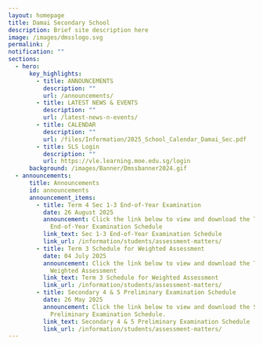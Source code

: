 ```yaml
---
layout: homepage
title: Damai Secondary School
description: Brief site description here
image: /images/dmsslogo.svg
permalink: /
notification: ""
sections:
  - hero:
      key_highlights:
        - title: ANNOUNCEMENTS
          description: ""
          url: /announcements/
        - title: LATEST NEWS & EVENTS
          description: ""
          url: /latest-news-n-events/
        - title: CALENDAR
          description: ""
          url: /files/Information/2025_School_Calendar_Damai_Sec.pdf
        - title: SLS Login
          description: ""
          url: https://vle.learning.moe.edu.sg/login
      background: /images/Banner/Dmssbanner2024.gif
  - announcements:
      title: Announcements
      id: announcements
      announcement_items:
        - title: Term 4 Sec 1-3 End-of-Year Examination
          date: 26 August 2025
          announcement: Click the link below to view and download the Term 4 Sec 1-3
            End-of-Year Examination Schedule
          link_text: Sec 1-3 End-of-Year Examination Schedule
          link_url: /information/students/assessment-matters/
        - title: Term 3 Schedule for Weighted Assessment
          date: 04 July 2025
          announcement: Click the link below to view and download the Term 3 Schedule for
            Weighted Assessment
          link_text: Term 3 Schedule for Weighted Assessment
          link_url: /information/students/assessment-matters/
        - title: Secondary 4 & 5 Preliminary Examination Schedule
          date: 26 May 2025
          announcement: Click the link below to view and download the Secondary 4 & 5
            Preliminary Examination Schedule.
          link_text: Secondary 4 & 5 Preliminary Examination Schedule
          link_url: /information/students/assessment-matters/
---
```

